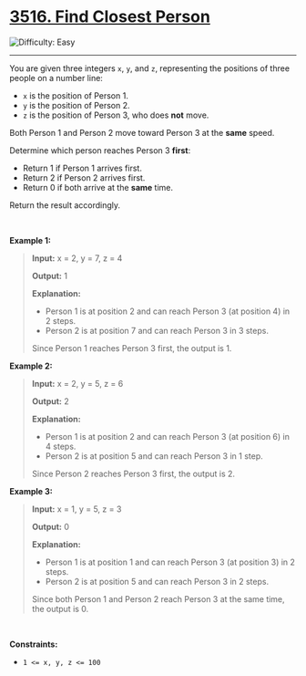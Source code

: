 <h1><a href="https://leetcode.com/problems/find-closest-person?envType=daily-question&envId=2025-09-04">3516. Find Closest Person</a></h1>

![Difficulty: Easy](https://img.shields.io/badge/Easy-46c6c2)

---

<p data-end="116" data-start="0">You are given three integers <code data-end="33" data-start="30">x</code>, <code data-end="38" data-start="35">y</code>, and <code data-end="47" data-start="44">z</code>, representing the positions of three people on a number line:</p>

<ul data-end="252" data-start="118">
	<li data-end="154" data-start="118"><code data-end="123" data-start="120">x</code> is the position of Person 1.</li>
	<li data-end="191" data-start="155"><code data-end="160" data-start="157">y</code> is the position of Person 2.</li>
	<li data-end="252" data-start="192"><code data-end="197" data-start="194">z</code> is the position of Person 3, who does <strong>not</strong> move.</li>
</ul>

<p data-end="322" data-start="254">Both Person 1 and Person 2 move toward Person 3 at the <strong>same</strong> speed.</p>

<p data-end="372" data-start="324">Determine which person reaches Person 3 <strong>first</strong>:</p>

<ul data-end="505" data-start="374">
	<li data-end="415" data-start="374">Return 1 if Person 1 arrives first.</li>
	<li data-end="457" data-start="416">Return 2 if Person 2 arrives first.</li>
	<li data-end="505" data-start="458">Return 0 if both arrive at the <strong>same</strong> time.</li>
</ul>

<p data-end="537" data-is-last-node="" data-is-only-node="" data-start="507">Return the result accordingly.</p>

<p>&nbsp;</p>
<p><strong class="example">Example 1:</strong></p>

><p><strong>Input:</strong> <span class="example-io">x = 2, y = 7, z = 4</span></p>
>
><p><strong>Output:</strong> <span class="example-io">1</span></p>
>
><p><strong>Explanation:</strong></p>
>
><ul data-end="258" data-start="113">
>	<li data-end="193" data-start="113">Person 1 is at position 2 and can reach Person 3 (at position 4) in 2 steps.</li>
>	<li data-end="258" data-start="194">Person 2 is at position 7 and can reach Person 3 in 3 steps.</li>
></ul>
>
><p data-end="317" data-is-last-node="" data-is-only-node="" data-start="260">Since Person 1 reaches Person 3 first, the output is 1.</p>

<p><strong class="example">Example 2:</strong></p>

><p><strong>Input:</strong> <span class="example-io">x = 2, y = 5, z = 6</span></p>
>
><p><strong>Output:</strong> <span class="example-io">2</span></p>
>
><p><strong>Explanation:</strong></p>
>
><ul data-end="245" data-start="92">
>	<li data-end="174" data-start="92">Person 1 is at position 2 and can reach Person 3 (at position 6) in 4 steps.</li>
>	<li data-end="245" data-start="175">Person 2 is at position 5 and can reach Person 3 in 1 step.</li>
></ul>
>
><p data-end="304" data-is-last-node="" data-is-only-node="" data-start="247">Since Person 2 reaches Person 3 first, the output is 2.</p>

<p><strong class="example">Example 3:</strong></p>

><p><strong>Input:</strong> <span class="example-io">x = 1, y = 5, z = 3</span></p>
>
><p><strong>Output:</strong> <span class="example-io">0</span></p>
>
><p><strong>Explanation:</strong></p>
>
><ul data-end="245" data-start="92">
>	<li data-end="174" data-start="92">Person 1 is at position 1 and can reach Person 3 (at position 3) in 2 steps.</li>
>	<li data-end="245" data-start="175">Person 2 is at position 5 and can reach Person 3 in 2 steps.</li>
></ul>
>
><p data-end="304" data-is-last-node="" data-is-only-node="" data-start="247">Since both Person 1 and Person 2 reach Person 3 at the same time, the output is 0.</p>

<p>&nbsp;</p>
<p><strong>Constraints:</strong></p>

<ul>
	<li><code>1 &lt;= x, y, z &lt;= 100</code></li>
</ul>
